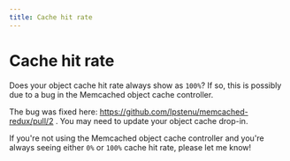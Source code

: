 ```yaml
---
title: Cache hit rate
---
```


# Cache hit rate

Does your object cache hit rate always show as `100%`? If so, this is possibly due to a bug in the Memcached object cache controller.

The bug was fixed here: https://github.com/Ipstenu/memcached-redux/pull/2 . You may need to update your object cache drop-in.

If you're not using the Memcached object cache controller and you're always seeing either `0%` or `100%` cache hit rate, please let me know!
